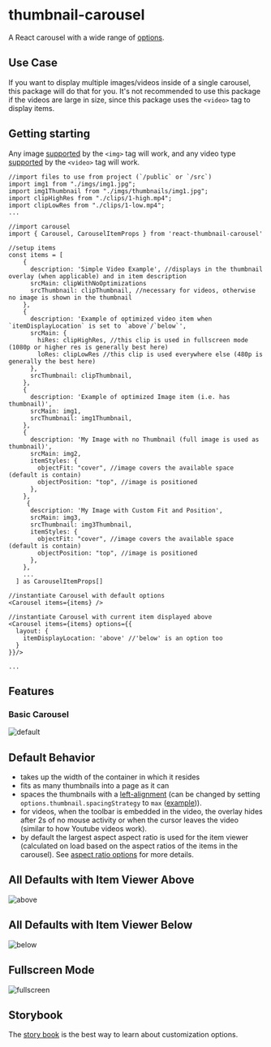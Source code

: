# thumbnail-carousel

A React carousel with a wide range of [options](https://beschuetzer.github.io/thumbnail-carousel/?path=/docs/thumbnail-carousel-layout--docs).

## Use Case

If you want to display multiple images/videos inside of a single carousel, this package will do that for you. It's not recommended to use this package if the videos are large in size, since this package uses the `<video>` tag to display items.

## Getting starting
Any image [supported](https://developer.mozilla.org/en-US/docs/Web/HTML/Element/img#supported_image_formats) by the `<img>` tag will work,
and any video type [supported](https://developer.mozilla.org/en-US/docs/Web/HTML/Element/video) by the `<video>` tag will work.

```
//import files to use from project (`/public` or `/src`)
import img1 from "./imgs/img1.jpg"; 
import img1Thumbnail from "./imgs/thumbnails/img1.jpg";
import clipHighRes from "./clips/1-high.mp4";
import clipLowRes from "./clips/1-low.mp4";
...

//import carousel
import { Carousel, CarouselItemProps } from 'react-thumbnail-carousel'

//setup items
const items = [
    {      
      description: 'Simple Video Example', //displays in the thumbnail overlay (when applicable) and in item description
      srcMain: clipWithNoOptimizations
      srcThumbnail: clipThumbnail, //necessary for videos, otherwise no image is shown in the thumbnail
    },
    {
      description: 'Example of optimized video item when `itemDisplayLocation` is set to `above`/`below`',
      srcMain: {
        hiRes: clipHighRes, //this clip is used in fullscreen mode (1080p or higher res is generally best here)
        loRes: clipLowRes //this clip is used everywhere else (480p is generally the best here)
      },
      srcThumbnail: clipThumbnail,
    },
    {
      description: 'Example of optimized Image item (i.e. has thumbnail)',
      srcMain: img1,
      srcThumbnail: img1Thumbnail,
    },
    {
      description: 'My Image with no Thumbnail (full image is used as thumbnail)',
      srcMain: img2,
      itemStyles: {
        objectFit: "cover", //image covers the available space (default is contain)
        objectPosition: "top", //image is positioned 
      },
    },
     {
      description: 'My Image with Custom Fit and Position',
      srcMain: img3,
      srcThumbnail: img3Thumbnail,
      itemStyles: {
        objectFit: "cover", //image covers the available space (default is contain)
        objectPosition: "top", //image is positioned 
      },
    },
    ...
  ] as CarouselItemProps[]

//instantiate Carousel with default options
<Carousel items={items} />

//instantiate Carousel with current item displayed above 
<Carousel items={items} options={{
  layout: {
    itemDisplayLocation: 'above' //'below' is an option too
  }
}}/>

...
```

## Features

  ### Basic Carousel

  ![default](https://github.com/Beschuetzer/thumbnail-carousel/assets/62818816/dfb166a6-9768-465d-b782-d01aac48fe28)

## Default Behavior

- takes up the width of the container in which it resides
- fits as many thumbnails into a page as it can
- spaces the thumbnails with a [left-alignment](https://beschuetzer.github.io/thumbnail-carousel/?path=/story/thumbnail-carousel-layout--layout-3) (can be changed by setting `options.thumbnail.spacingStrategy` to `max` ([example](https://beschuetzer.github.io/thumbnail-carousel/?path=/story/thumbnail-carousel-layout--layout-4))).
- for videos, when the toolbar is embedded in the video, the overlay hides after 2s of no mouse activity or when the cursor leaves the video (similar to how Youtube videos work).
- by default the largest aspect aspect ratio is used for the item viewer (calculated on load based on the aspect ratios of the items in the carousel). See [aspect ratio options](https://beschuetzer.github.io/thumbnail-carousel/?path=/docs/thumbnail-carousel-aspect-ratio-options--docs) for more details.

## All Defaults with Item Viewer Above

![above](https://github.com/Beschuetzer/thumbnail-carousel/assets/62818816/c1e1a7ec-37c0-4227-a503-27498727e7fc)

## All Defaults with Item Viewer Below

![below](https://github.com/Beschuetzer/thumbnail-carousel/assets/62818816/2a6ff3d7-1db5-466b-8121-1527640c5a44)

## Fullscreen Mode

![fullscreen](https://github.com/Beschuetzer/thumbnail-carousel/assets/62818816/232c74ec-832c-44c1-b797-d30644b0520b)

## Storybook

The [story book](https://beschuetzer.github.io/thumbnail-carousel/?path=/docs/thumbnail-carousel-layout--docs) is the best way to learn about customization options.
